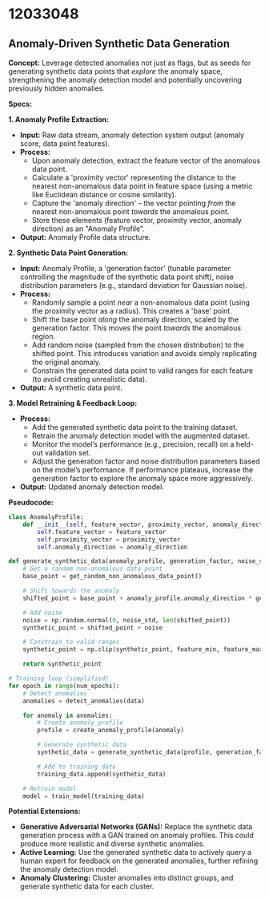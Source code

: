 # 12033048

## Anomaly-Driven Synthetic Data Generation

**Concept:** Leverage detected anomalies not just as flags, but as seeds for generating synthetic data points that *explore* the anomaly space, strengthening the anomaly detection model and potentially uncovering previously hidden anomalies.

**Specs:**

**1. Anomaly Profile Extraction:**

*   **Input:** Raw data stream, anomaly detection system output (anomaly score, data point features).
*   **Process:**
    *   Upon anomaly detection, extract the feature vector of the anomalous data point.
    *   Calculate a 'proximity vector' representing the distance to the nearest non-anomalous data point in feature space (using a metric like Euclidean distance or cosine similarity).
    *   Capture the 'anomaly direction' – the vector pointing *from* the nearest non-anomalous point *towards* the anomalous point.
    *   Store these elements (feature vector, proximity vector, anomaly direction) as an "Anomaly Profile".
*   **Output:** Anomaly Profile data structure.

**2. Synthetic Data Point Generation:**

*   **Input:** Anomaly Profile, a 'generation factor' (tunable parameter controlling the magnitude of the synthetic data point shift), noise distribution parameters (e.g., standard deviation for Gaussian noise).
*   **Process:**
    *   Randomly sample a point *near* a non-anomalous data point (using the proximity vector as a radius). This creates a 'base' point.
    *   Shift the base point *along* the anomaly direction, scaled by the generation factor. This moves the point *towards* the anomalous region.
    *   Add random noise (sampled from the chosen distribution) to the shifted point.  This introduces variation and avoids simply replicating the original anomaly.
    *   Constrain the generated data point to valid ranges for each feature (to avoid creating unrealistic data).
*   **Output:** A synthetic data point.

**3. Model Retraining & Feedback Loop:**

*   **Process:**
    *   Add the generated synthetic data point to the training dataset.
    *   Retrain the anomaly detection model with the augmented dataset.
    *   Monitor the model’s performance (e.g., precision, recall) on a held-out validation set.
    *   Adjust the generation factor and noise distribution parameters based on the model’s performance. If performance plateaus, increase the generation factor to explore the anomaly space more aggressively.
*   **Output:** Updated anomaly detection model.

**Pseudocode:**

```python
class AnomalyProfile:
    def __init__(self, feature_vector, proximity_vector, anomaly_direction):
        self.feature_vector = feature_vector
        self.proximity_vector = proximity_vector
        self.anomaly_direction = anomaly_direction

def generate_synthetic_data(anomaly_profile, generation_factor, noise_std):
    # Get a random non-anomalous data point
    base_point = get_random_non_anomalous_data_point()

    # Shift towards the anomaly
    shifted_point = base_point + anomaly_profile.anomaly_direction * generation_factor

    # Add noise
    noise = np.random.normal(0, noise_std, len(shifted_point))
    synthetic_point = shifted_point + noise

    # Constrain to valid ranges
    synthetic_point = np.clip(synthetic_point, feature_min, feature_max)

    return synthetic_point

# Training loop (simplified)
for epoch in range(num_epochs):
    # Detect anomalies
    anomalies = detect_anomalies(data)

    for anomaly in anomalies:
        # Create anomaly profile
        profile = create_anomaly_profile(anomaly)

        # Generate synthetic data
        synthetic_data = generate_synthetic_data(profile, generation_factor, noise_std)

        # Add to training data
        training_data.append(synthetic_data)

    # Retrain model
    model = train_model(training_data)
```

**Potential Extensions:**

*   **Generative Adversarial Networks (GANs):**  Replace the synthetic data generation process with a GAN trained on anomaly profiles. This could produce more realistic and diverse synthetic anomalies.
*   **Active Learning:**  Use the generated synthetic data to actively query a human expert for feedback on the generated anomalies, further refining the anomaly detection model.
*   **Anomaly Clustering:** Cluster anomalies into distinct groups, and generate synthetic data for each cluster.